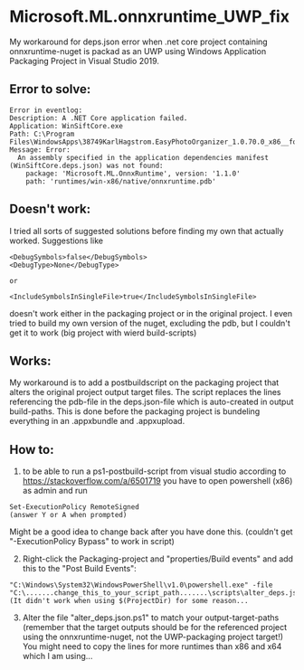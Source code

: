 # Microsoft.ML.onnxruntime_UWP_fix
My workaround for deps.json error when .net core project containing onnxruntime-nuget is packad as an UWP using Windows Application Packaging Project in Visual Studio 2019.

## Error to solve:
```
Error in eventlog:
Description: A .NET Core application failed.
Application: WinSiftCore.exe
Path: C:\Program Files\WindowsApps\38749KarlHagstrom.EasyPhotoOrganizer_1.0.70.0_x86__fqsq6epnrsaem\WinSiftCore.exe
Message: Error:
  An assembly specified in the application dependencies manifest (WinSiftCore.deps.json) was not found:
    package: 'Microsoft.ML.OnnxRuntime', version: '1.1.0'
    path: 'runtimes/win-x86/native/onnxruntime.pdb'
```

## Doesn't work:
I tried all sorts of suggested solutions before finding my own that actually worked. 
Suggestions like 
```
<DebugSymbols>false</DebugSymbols>
<DebugType>None</DebugType>

or

<IncludeSymbolsInSingleFile>true</IncludeSymbolsInSingleFile>
```
doesn't work either in the packaging project or in the original project. I even tried to build my own version of the nuget, excluding the pdb, but I couldn't get it to work (big project with wierd build-scripts)

## Works:
My workaround is to add a postbuildscript on the packaging project that alters the original project output target files. The script replaces the lines referencing the pdb-file in the deps.json-file which is auto-created in output build-paths. This is done before the packaging project is bundeling everything in an .appxbundle and .appxupload.

## How to: 
1. to be able to run a ps1-postbuild-script from visual studio according to https://stackoverflow.com/a/6501719 you have to open powershell (x86) as admin and run 
```
Set-ExecutionPolicy RemoteSigned
(answer Y or A when prompted)
```
Might be a good idea to change back after you have done this. (couldn't get "-ExecutionPolicy Bypass" to work in script)

2. Right-click the Packaging-project and "properties/Build events" and add this to the "Post Build Events":
```
"C:\Windows\System32\WindowsPowerShell\v1.0\powershell.exe" -file "C:\.......change_this_to_your_script_path.......\scripts\alter_deps.json.ps1" 
(It didn't work when using $(ProjectDir) for some reason...
```
3. Alter the file "alter_deps.json.ps1" to match your output-target-paths (remember that the target outputs should be for the referenced project using the onnxruntime-nuget, not the UWP-packaging project target!) 
You might need to copy the lines for more runtimes than x86 and x64 which I am using...
